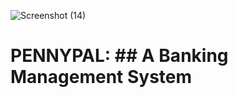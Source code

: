![Screenshot (14)](https://github.com/user-attachments/assets/25cbfd2b-1bf0-44ee-9bce-724bf6f7fd79)
  # PENNYPAL: ## A Banking Management System


                

